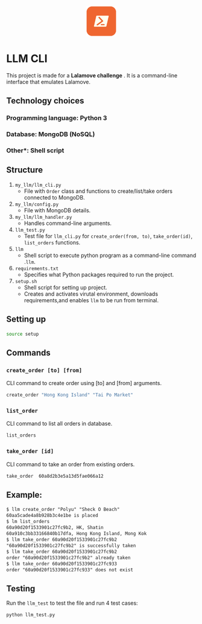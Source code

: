 <p align="center">
    <img src="LLM_CLI.png" alt="Logo" width="80" height="80">
</p>

# LLM CLI

This project is made for a **Lalamove challenge** . It is a command-line interface that emulates Lalamove. 

## Technology choices
### Programming language: Python 3
### Database: MongoDB (NoSQL)
### Other*: Shell script

## Structure
1. `my_llm/llm_cli.py`
    - File with `Order` class and functions to create/list/take orders connected to MongoDB. 
2. `my_llm/config.py`
    - File with MongoDB details.
3. `my_llm/llm_handler.py`
    - Handles command-line arguments.
4. `llm_test.py`
    - Test file for `llm_cli.py` for `create_order(from, to)`, `take_order(id)`, `list_orders` functions.
5. `llm`
    - Shell script to execute python program as a command-line command .`llm`.
6. `requirements.txt`
    - Specifies what Python packages required to run the project.
7. `setup.sh` 
    - Shell script for setting up project.
    - Creates and activates virutal environment, downloads requirements,and enables `llm` to be run from terminal.
## Setting up
```bash
source setup
```

## Commands
### `create_order [to] [from]`
CLI command to create order using [to] and [from] arguments.

```bash
create_order "Hong Kong Island" "Tai Po Market"
```

### `list_order`
CLI command to list all orders in database.
```bash
list_orders
```

### `take_order [id]`
CLI command to take an order from existing orders.
```bash
take_order  60a8d2b3e5a13d5fae066a12
```

## Example:
```
$ llm create_order "Polyu" "Sheck O Beach" 
60aa5cade4a8b928b3c4e1be is placed
$ lm list_orders
60a90d20f1533901c27fc9b2, HK, Shatin
60a910c3bb33166840b17dfa, Hong Kong Island, Mong Kok
$ llm take_order 60a90d20f1533901c27fc9b2
"60a90d20f1533901c27fc9b2" is successfully taken
$ llm take_order 60a90d20f1533901c27fc9b2
order "60a90d20f1533901c27fc9b2" already taken
$ llm take_order 60a90d20f1533901c27fc933
order "60a90d20f1533901c27fc933" does not exist
```

## Testing
Run the `llm_test` to test the file and run 4 test cases:
```bash
python llm_test.py
```
